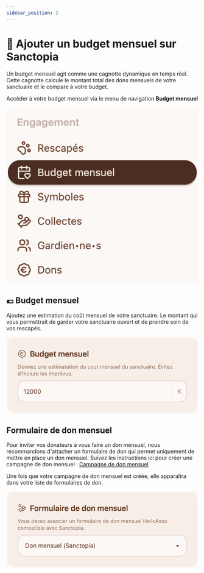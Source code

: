 ```yaml
---
sidebar_position: 2
---
```


# 💸 Ajouter un budget mensuel sur Sanctopia

Un budget mensuel agit comme une cagnotte dynamique en temps réel. Cette cagnotte calcule le montant total des dons mensuels de votre sanctuaire et le compare à votre budget.

Accèder à votre budget mensuel via le menu de navigation **Budget mensuel**

![Budget mensuel navigation](./img/Sanctopia-menu-budget-mensuel.png)

## 💶 Budget mensuel

Ajoutez une estimation du coût mensuel de votre sanctuaire. Le montant qui vous permettrait de garder votre sanctuaire ouvert et de prendre soin de vos rescapés.

![Budget mensuel](./img/Sanctopia-budget-mensuel.png)

## Formulaire de don mensuel

Pour inviter vos donateurs à vous faire un don mensuel, nous recommandons d'attacher un formulaire de don qui permet uniquement de mettre en place un don mensuel.
Suivez les instructions ici pour créer une campagne de don mensuel : [Campagne de don mensuel](/Sanctuaires/budget-mensuel/campagne-de-don-mensuel)

Une fois que votre campagne de don mensuel est créée, elle apparaîtra dans votre liste de formulaires de don.

![Formulaire de don mensuel](./img/Sanctopia-formulaire-de-don-mensuel.png)